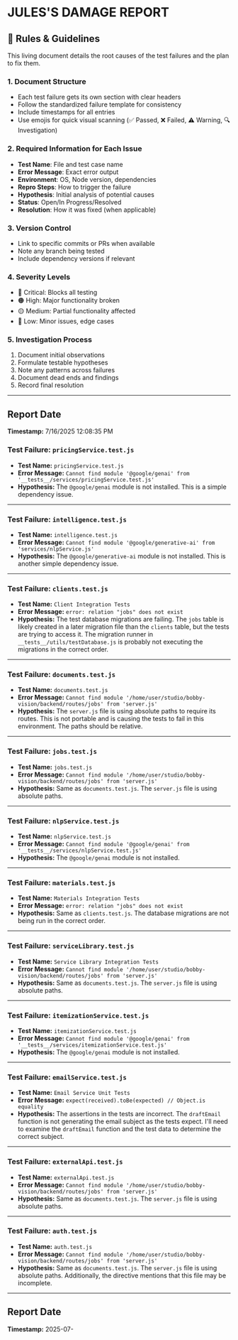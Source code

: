 
# JULES'S DAMAGE REPORT

## 📌 Rules & Guidelines
This living document details the root causes of the test failures and the plan to fix them.

### 1. Document Structure
- Each test failure gets its own section with clear headers
- Follow the standardized failure template for consistency
- Include timestamps for all entries
- Use emojis for quick visual scanning (✅ Passed, ❌ Failed, ⚠️ Warning, 🔍 Investigation)

### 2. Required Information for Each Issue
- **Test Name**: File and test case name
- **Error Message**: Exact error output
- **Environment**: OS, Node version, dependencies
- **Repro Steps**: How to trigger the failure
- **Hypothesis**: Initial analysis of potential causes
- **Status**: Open/In Progress/Resolved
- **Resolution**: How it was fixed (when applicable)

### 3. Version Control
- Link to specific commits or PRs when available
- Note any branch being tested
- Include dependency versions if relevant

### 4. Severity Levels
- 🔴 Critical: Blocks all testing
- 🟠 High: Major functionality broken
- 🟡 Medium: Partial functionality affected
- 🔵 Low: Minor issues, edge cases

### 5. Investigation Process
1. Document initial observations
2. Formulate testable hypotheses
3. Note any patterns across failures
4. Document dead ends and findings
5. Record final resolution
---

## Report Date
**Timestamp:** 7/16/2025
12:08:35 PM

### Test Failure: `pricingService.test.js`

*   **Test Name:** `pricingService.test.js`
*   **Error Message:** `Cannot find module '@google/genai' from '__tests__/services/pricingService.test.js'`
*   **Hypothesis:** The `@google/genai` module is not installed. This is a simple dependency issue.

---

### Test Failure: `intelligence.test.js`

*   **Test Name:** `intelligence.test.js`
*   **Error Message:** `Cannot find module '@google/generative-ai' from 'services/nlpService.js'`
*   **Hypothesis:** The `@google/generative-ai` module is not installed. This is another simple dependency issue.

---

### Test Failure: `clients.test.js`

*   **Test Name:** `Client Integration Tests`
*   **Error Message:** `error: relation "jobs" does not exist`
*   **Hypothesis:** The test database migrations are failing. The `jobs` table is likely created in a later migration file than the `clients` table, but the tests are trying to access it. The migration runner in `__tests__/utils/testDatabase.js` is probably not executing the migrations in the correct order.

---

### Test Failure: `documents.test.js`

*   **Test Name:** `documents.test.js`
*   **Error Message:** `Cannot find module '/home/user/studio/bobby-vision/backend/routes/jobs' from 'server.js'`
*   **Hypothesis:** The `server.js` file is using absolute paths to require its routes. This is not portable and is causing the tests to fail in this environment. The paths should be relative.

---

### Test Failure: `jobs.test.js`

*   **Test Name:** `jobs.test.js`
*   **Error Message:** `Cannot find module '/home/user/studio/bobby-vision/backend/routes/jobs' from 'server.js'`
*   **Hypothesis:** Same as `documents.test.js`. The `server.js` file is using absolute paths.

---

### Test Failure: `nlpService.test.js`

*   **Test Name:** `nlpService.test.js`
*   **Error Message:** `Cannot find module '@google/genai' from '__tests__/services/nlpService.test.js'`
*   **Hypothesis:** The `@google/genai` module is not installed.

---

### Test Failure: `materials.test.js`

*   **Test Name:** `Materials Integration Tests`
*   **Error Message:** `error: relation "jobs" does not exist`
*   **Hypothesis:** Same as `clients.test.js`. The database migrations are not being run in the correct order.

---

### Test Failure: `serviceLibrary.test.js`

*   **Test Name:** `Service Library Integration Tests`
*   **Error Message:** `Cannot find module '/home/user/studio/bobby-vision/backend/routes/jobs' from 'server.js'`
*   **Hypothesis:** Same as `documents.test.js`. The `server.js` file is using absolute paths.

---

### Test Failure: `itemizationService.test.js`

*   **Test Name:** `itemizationService.test.js`
*   **Error Message:** `Cannot find module '@google/genai' from '__tests__/services/itemizationService.test.js'`
*   **Hypothesis:** The `@google/genai` module is not installed.

---

### Test Failure: `emailService.test.js`

*   **Test Name:** `Email Service Unit Tests`
*   **Error Message:** `expect(received).toBe(expected) // Object.is equality`
*   **Hypothesis:** The assertions in the tests are incorrect. The `draftEmail` function is not generating the email subject as the tests expect. I'll need to examine the `draftEmail` function and the test data to determine the correct subject.

---

### Test Failure: `externalApi.test.js`

*   **Test Name:** `externalApi.test.js`
*   **Error Message:** `Cannot find module '/home/user/studio/bobby-vision/backend/routes/jobs' from 'server.js'`
*   **Hypothesis:** Same as `documents.test.js`. The `server.js` file is using absolute paths.

---

### Test Failure: `auth.test.js`

*   **Test Name:** `auth.test.js`
*   **Error Message:** `Cannot find module '/home/user/studio/bobby-vision/backend/routes/jobs' from 'server.js'`
*   **Hypothesis:** Same as `documents.test.js`. The `server.js` file is using absolute paths. Additionally, the directive mentions that this file may be incomplete.

---

## Report Date

**Timestamp:** 2025-07-
